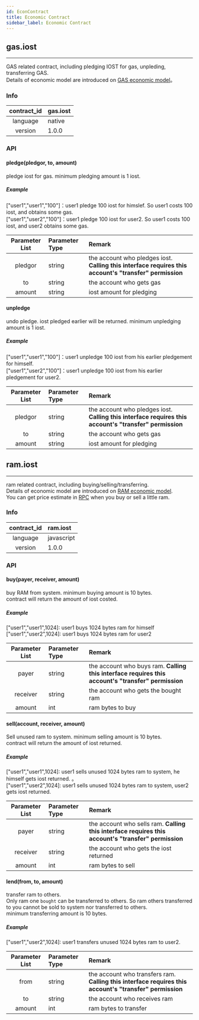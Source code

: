 ```yaml
---
id: EconContract
title: Economic Contract
sidebar_label: Economic Contract
---
```


## gas.iost
---

GAS related contract, including pledging IOST for gas, unpleding, transferring GAS.      
Details of economic model are introduced on [GAS economic model](2-intro-of-iost/Economic-model.md#gas奖励)。

### Info
| contract_id | gas.iost |
| :----: | :------ |
| language | native |
| version | 1.0.0 |

### API

#### pledge(pledgor, to, amount)
pledge iost for gas. minimum pledging amount is 1 iost.      
##### Example
\["user1","user1","100"\]：user1 pledge 100 iost for himslef. So user1 costs 100 iost, and obtains some gas.   
\["user1","user2","100"\]：user1 pledge 100 iost for user2. So user1 costs 100 iost, and user2 obtains some gas.

| Parameter List | Parameter Type | Remark |
| :----: | :------ |:------ |
| pledgor | string | the account who pledges iost. **Calling this interface requires this account's "transfer" permission**|
| to | string | the account who gets gas |
| amount | string | iost amount for pledging |

#### unpledge
undo pledge. iost pledged earlier will be returned. minimum unpledging amount is 1 iost.        
##### Example
\["user1","user1","100"\]：user1 unpledge 100 iost from his earlier pledgement for himself.   
\["user1","user2","100"\]：user1 unpledge 100 iost from his earlier pledgement for user2.

| Parameter List | Parameter Type | Remark |
| :----: | :------ |:------ |
| pledgor | string | the account who pledges iost. **Calling this interface requires this account's "transfer" permission**|
| to | string | the account who gets gas |
| amount | string | iost amount for pledging |


## ram.iost
---
ram related contract, including buying/selling/transferring.    
Details of economic model are introduced on [RAM economic model](2-intro-of-iost/Economic-model.md#resources).  
You can get price estimate in [RPC](6-reference/API.md#getraminfo) when you buy or sell a little ram. 

### Info
| contract_id | ram.iost |
| :----: | :------ |
| language | javascript |
| version | 1.0.0 |

### API

#### buy(payer, receiver, amount)
buy RAM from system. minimum buying amount is 10 bytes.        
contract will return the amount of iost costed.  
##### Example
\["user1","user1",1024\]:  user1 buys 1024 bytes ram for himself   
\["user1","user2",1024\]:  user1 buys 1024 bytes ram for user2   

| Parameter List | Parameter Type | Remark |
| :----: | :------ |:------ |
| payer | string | the account who buys ram. **Calling this interface requires this account's "transfer" permission** |
| receiver | string |the account who gets the bought ram|
| amount | int | ram bytes to buy |

#### sell(account, receiver, amount)
Sell unused ram to system. minimum selling amount is 10 bytes.   
contract will return the amount of iost returned.
##### Example
\["user1","user1",1024\]:  user1 sells unused 1024 bytes ram to system, he himself gets iost returned.
。  
\["user1","user2",1024\]:  user1 sells unused 1024 bytes ram to system, user2 gets iost returned.

| Parameter List | Parameter Type | Remark |
| :----: | :------ |:------ |
| payer | string | the account who sells ram. **Calling this interface requires this account's "transfer" permission** |
| receiver | string |the account who gets the iost returned|
| amount | int | ram bytes to sell |

#### lend(from, to, amount)
transfer ram to others.      
Only ram one `bought` can be transferred to others. So ram others transferred to you cannot be sold to system nor transferred to others.      
minimum transferring amount is 10 bytes.   
##### Example
\["user1","user2",1024\]: user1 transfers unused 1024 bytes ram to user2.

| Parameter List | Parameter Type | Remark |
| :----: | :------ |:------ |
| from | string | the account who transfers ram. **Calling this interface requires this account's "transfer" permission**|
| to | string | the account who receives ram |
| amount | int | ram bytes to transfer |